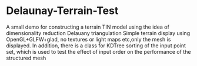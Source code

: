 # Delaunay-Terrain-Test
A small demo for constructing a terrain TIN model using the idea of dimensionality reduction Delauany triangulation
Simple terrain display using OpenGL+GLFW+glad, no textures or light maps etc,only the mesh is displayed.
In addition, there is a class for KDTree sorting of the input point set, which is used to test the effect of input order on the performance of the structured mesh
